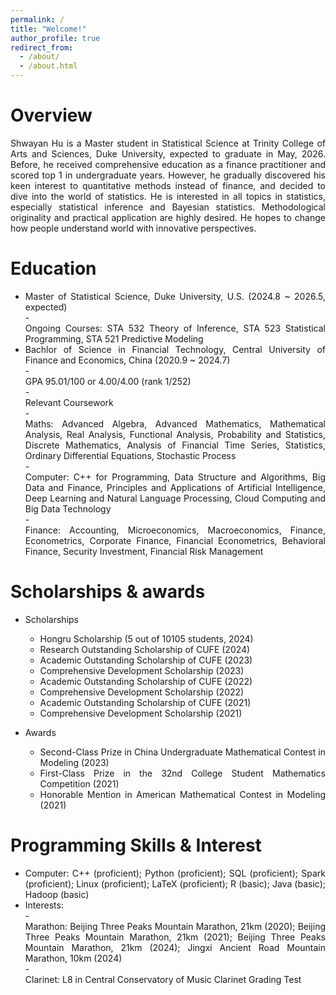 ```yaml
---
permalink: /
title: "Welcome!"
author_profile: true
redirect_from: 
  - /about/
  - /about.html
---
```

# Overview
<div style="text-align: justify; text-justify: inter-word;">Shwayan Hu is a Master student in Statistical Science at Trinity College of Arts and Sciences, Duke University, expected to graduate in May, 2026. Before, he received comprehensive education as a finance practitioner and scored top 1 in undergraduate years. However, he gradually discovered his keen interest to quantitative methods instead of finance, and decided to dive into the world of statistics. He is interested in all topics in statistics, especially statistical inference and Bayesian statistics. Methodological originality and practical application are highly desired. He hopes to change how people understand world with innovative perspectives.</div>

# Education 
-   <div style="text-align: justify; text-justify: inter-word;">Master of Statistical Science, Duke University, U.S. (2024.8 ~ 2026.5, expected)</div>
    -   <div style="text-align: justify; text-justify: inter-word;">Ongoing Courses: STA 532 Theory of Inference, STA 523 Statistical Programming, STA 521 Predictive Modeling</div>
-   <div style="text-align: justify; text-justify: inter-word;">Bachlor of Science in Financial Technology, Central University of Finance and Economics, China (2020.9 ~ 2024.7)</div>
    -   <div style="text-align: justify; text-justify: inter-word;">GPA 95.01/100 or 4.00/4.00 (rank 1/252) </div>
    -   <div style="text-align: justify; text-justify: inter-word;">Relevant Coursework</div>
        -   <div style="text-align: justify; text-justify: inter-word;">Maths: Advanced Algebra, Advanced Mathematics, Mathematical Analysis, Real Analysis, Functional Analysis, Probability and Statistics, Discrete Mathematics, Analysis of Financial Time Series, Statistics, Ordinary Differential Equations, Stochastic Process</div>
        -   <div style="text-align: justify; text-justify: inter-word;">Computer: C++ for Programming, Data Structure and Algorithms, Big Data and Finance, Principles and Applications of Artificial Intelligence, Deep Learning and Natural Language Processing, Cloud Computing and Big Data Technology</div>
        -   <div style="text-align: justify; text-justify: inter-word;">Finance: Accounting, Microeconomics, Macroeconomics, Finance, Econometrics, Corporate Finance, Financial Econometrics, Behavioral Finance, Security Investment, Financial Risk Management</div> 

# Scholarships & awards

- Scholarships
    - <div style="text-align: justify; text-justify: inter-word;">Hongru Scholarship (5 out of 10105 students, 2024)</div>
    - <div style="text-align: justify; text-justify: inter-word;">Research Outstanding Scholarship of CUFE (2024)</div>
    - <div style="text-align: justify; text-justify: inter-word;">Academic Outstanding Scholarship of CUFE (2023)</div>
    - <div style="text-align: justify; text-justify: inter-word;">Comprehensive Development Scholarship (2023)</div>
    - <div style="text-align: justify; text-justify: inter-word;">Academic Outstanding Scholarship of CUFE (2022)</div>
    - <div style="text-align: justify; text-justify: inter-word;">Comprehensive Development Scholarship (2022)</div>
    - <div style="text-align: justify; text-justify: inter-word;">Academic Outstanding Scholarship of CUFE (2021)</div>
    - <div style="text-align: justify; text-justify: inter-word;">Comprehensive Development Scholarship (2021)</div>

- Awards
    - <div style="text-align: justify; text-justify: inter-word;">Second-Class Prize in China Undergraduate Mathematical Contest in Modeling (2023)</div>
    - <div style="text-align: justify; text-justify: inter-word;">First-Class Prize in the 32nd College Student Mathematics Competition (2021)</div>
    - <div style="text-align: justify; text-justify: inter-word;">Honorable Mention in American Mathematical Contest in Modeling (2021)</div>


# Programming Skills & Interest

- <div style="text-align: justify; text-justify: inter-word;">Computer: C++ (proficient); Python (proficient); SQL (proficient); Spark (proficient); Linux (proficient); LaTeX (proficient); R (basic); Java (basic); Hadoop (basic)</div>
- <div style="text-align: justify; text-justify: inter-word;">Interests:</div>
    - <div style="text-align: justify; text-justify: inter-word;">Marathon: Beijing Three Peaks Mountain Marathon, 21km (2020); Beijing Three Peaks Mountain Marathon, 21km (2021); Beijing Three Peaks Mountain Marathon, 21km (2024); Jingxi Ancient Road Mountain Marathon, 10km (2024)</div>
    - <div style="text-align: justify; text-justify: inter-word;">Clarinet: L8 in Central Conservatory of Music Clarinet Grading Test</div>
